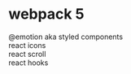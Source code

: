 # webpack 5
@emotion aka styled components <br/>
react icons <br/>
react scroll <br/>
react hooks <br />

